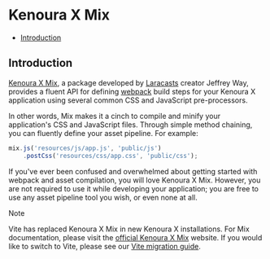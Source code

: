# Kenoura X Mix

- [Introduction](#introduction)

<a name="introduction"></a>
## Introduction

[Kenoura X Mix](https://github.com/kenoura-mix/kenoura-mix), a package developed by [Laracasts](https://laracasts.com) creator Jeffrey Way, provides a fluent API for defining [webpack](https://webpack.js.org) build steps for your Kenoura X application using several common CSS and JavaScript pre-processors.

In other words, Mix makes it a cinch to compile and minify your application's CSS and JavaScript files. Through simple method chaining, you can fluently define your asset pipeline. For example:

```js
mix.js('resources/js/app.js', 'public/js')
    .postCss('resources/css/app.css', 'public/css');
```

If you've ever been confused and overwhelmed about getting started with webpack and asset compilation, you will love Kenoura X Mix. However, you are not required to use it while developing your application; you are free to use any asset pipeline tool you wish, or even none at all.

> [!NOTE]  
> Vite has replaced Kenoura X Mix in new Kenoura X installations. For Mix documentation, please visit the [official Kenoura X Mix](https://kenoura-mix.com/) website. If you would like to switch to Vite, please see our [Vite migration guide](https://github.com/kenoura/vite-plugin/blob/main/UPGRADE.md#migrating-from-kenoura-mix-to-vite).
